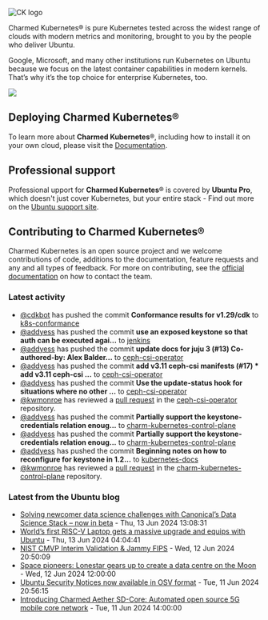 ![CK logo](https://assets.ubuntu.com/v1/451d4cf4-Charmed+Kubernetes_RGB_onWhite_2022.svg)

Charmed Kubernetes® is pure Kubernetes tested across the widest range of clouds with modern metrics and monitoring, brought to you by the people who deliver Ubuntu.

Google, Microsoft, and many other institutions run Kubernetes on Ubuntu because we focus on the latest container capabilities in modern kernels. That’s why it’s the top choice for enterprise Kubernetes, too.

![](https://assets.ubuntu.com/v1/843c77b6-juju-at-a-glace.svg)

## Deploying Charmed Kubernetes®

To learn more about **Charmed Kubernetes**®, including how to install it on your own cloud, please visit the [Documentation][docs].

## Professional support

Professional upport for **Charmed Kubernetes**® is covered by **Ubuntu Pro**, which doesn't just cover Kubernetes, but your entire stack - Find out more on the [Ubuntu support site](https://ubuntu.com/support).

## Contributing to Charmed Kubernetes®

Charmed Kubernetes is an open source project and we welcome contributions of code, additions to the documentation, feature requests and any and all types of feedback. For more on contributing, see the [official documentation][get-in-touch] on how to contact the team.

<!-- LINKS -->
[docs]: https://ubuntu.com/kubernetes/docs
[get-in-touch]: https://ubuntu.com/kubernetes/docs/get-in-touch

### Latest activity

<!-- activity starts -->
 - [@cdkbot](https://github.com/cdkbot) has pushed the commit **Conformance results for v1.29/cdk** to [k8s-conformance](https://github.com/charmed-kubernetes/k8s-conformance)
 - [@addyess](https://github.com/addyess) has pushed the commit **use an exposed keystone so that auth can be executed agai...** to [jenkins](https://github.com/charmed-kubernetes/jenkins)
 - [@addyess](https://github.com/addyess) has pushed the commit **update docs for juju 3 (#13)  Co-authored-by: Alex Balder...** to [ceph-csi-operator](https://github.com/charmed-kubernetes/ceph-csi-operator)
 - [@addyess](https://github.com/addyess) has pushed the commit **add v3.11 ceph-csi manifests (#17)  * add v3.11 ceph-csi ...** to [ceph-csi-operator](https://github.com/charmed-kubernetes/ceph-csi-operator)
 - [@addyess](https://github.com/addyess) has pushed the commit **Use the update-status hook for situations where no other ...** to [ceph-csi-operator](https://github.com/charmed-kubernetes/ceph-csi-operator)
 - [@kwmonroe](https://github.com/kwmonroe) has reviewed a [pull request](https://github.com/charmed-kubernetes/ceph-csi-operator/pull/18) in the [ceph-csi-operator](https://github.com/charmed-kubernetes/ceph-csi-operator) repository.
 - [@addyess](https://github.com/addyess) has pushed the commit **Partially support the keystone-credentials relation enoug...** to [charm-kubernetes-control-plane](https://github.com/charmed-kubernetes/charm-kubernetes-control-plane)
 - [@addyess](https://github.com/addyess) has pushed the commit **Partially support the keystone-credentials relation enoug...** to [charm-kubernetes-control-plane](https://github.com/charmed-kubernetes/charm-kubernetes-control-plane)
 - [@addyess](https://github.com/addyess) has pushed the commit **Beginning notes on how to reconfigure for keystone in 1.2...** to [kubernetes-docs](https://github.com/charmed-kubernetes/kubernetes-docs)
 - [@kwmonroe](https://github.com/kwmonroe) has reviewed a [pull request](https://github.com/charmed-kubernetes/charm-kubernetes-control-plane/pull/352) in the [charm-kubernetes-control-plane](https://github.com/charmed-kubernetes/charm-kubernetes-control-plane) repository.
<!-- activity ends -->

<!-- roadmap starts -->

<!-- roadmap ends -->

### Latest from the Ubuntu blog

<!-- blog starts -->
* [Solving newcomer data science challenges with Canonical’s Data Science Stack &#8211; now in beta](https://ubuntu.com//blog/data-science-stack) - Thu, 13 Jun 2024 13:08:31 
* [World’s first RISC-V Laptop gets a massive upgrade and equips with Ubuntu](https://ubuntu.com//blog/worlds-first-risc-v-laptop-gets-a-massive-upgrade-and-equips-with-ubuntu) - Thu, 13 Jun 2024 04:04:41 
* [NIST CMVP Interim Validation &amp; Jammy FIPS](https://ubuntu.com//blog/interim-validation-jammy-fips) - Wed, 12 Jun 2024 20:50:09 
* [Space pioneers: Lonestar gears up to create a data centre on the Moon](https://ubuntu.com//blog/lonestar-data-centre-moon) - Wed, 12 Jun 2024 12:00:00 
* [Ubuntu Security Notices now available in OSV format](https://ubuntu.com//blog/ubuntu-security-notices-now-available-in-osv-format) - Tue, 11 Jun 2024 20:56:15 
* [Introducing Charmed Aether SD-Core: Automated open source 5G mobile core network](https://ubuntu.com//blog/charmed-aether-sd-core-beta-release-announcement) - Tue, 11 Jun 2024 14:00:00 
<!-- blog ends -->
